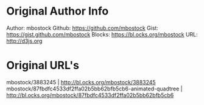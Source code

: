 # Original Author Info
Author: mbostock
Github: https://github.com/mbostock
Gist: https://gist.github.com/mbostock
Blocks: https://bl.ocks.org/mbostock
URL: http://d3js.org

# Original URL's
mbostock/3883245 | http://bl.ocks.org/mbostock/3883245
mbostock/87fbdfc4533df2ffa02b5bb62bfb5cb6-animated-quadtree | http://bl.ocks.org/mbostock/87fbdfc4533df2ffa02b5bb62bfb5cb6
